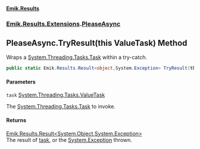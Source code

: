 #### [Emik.Results](index.md 'index')
### [Emik.Results.Extensions](Emik.Results.Extensions.md 'Emik.Results.Extensions').[PleaseAsync](PleaseAsync.md 'Emik.Results.Extensions.PleaseAsync')

## PleaseAsync.TryResult(this ValueTask) Method

Wraps a [System.Threading.Tasks.Task](https://docs.microsoft.com/en-us/dotnet/api/System.Threading.Tasks.Task 'System.Threading.Tasks.Task') within a try-catch.

```csharp
public static Emik.Results.Result<object,System.Exception> TryResult(this System.Threading.Tasks.ValueTask task);
```
#### Parameters

<a name='Emik.Results.Extensions.PleaseAsync.TryResult(thisSystem.Threading.Tasks.ValueTask).task'></a>

`task` [System.Threading.Tasks.ValueTask](https://docs.microsoft.com/en-us/dotnet/api/System.Threading.Tasks.ValueTask 'System.Threading.Tasks.ValueTask')

The [System.Threading.Tasks.Task](https://docs.microsoft.com/en-us/dotnet/api/System.Threading.Tasks.Task 'System.Threading.Tasks.Task') to invoke.

#### Returns
[Emik.Results.Result&lt;](Result{TOk,TErr}.md 'Emik.Results.Result<TOk,TErr>')[System.Object](https://docs.microsoft.com/en-us/dotnet/api/System.Object 'System.Object')[,](Result{TOk,TErr}.md 'Emik.Results.Result<TOk,TErr>')[System.Exception](https://docs.microsoft.com/en-us/dotnet/api/System.Exception 'System.Exception')[&gt;](Result{TOk,TErr}.md 'Emik.Results.Result<TOk,TErr>')  
The result of [task](PleaseAsync.TryResult(ValueTask).md#Emik.Results.Extensions.PleaseAsync.TryResult(thisSystem.Threading.Tasks.ValueTask).task 'Emik.Results.Extensions.PleaseAsync.TryResult(this System.Threading.Tasks.ValueTask).task'), or the [System.Exception](https://docs.microsoft.com/en-us/dotnet/api/System.Exception 'System.Exception') thrown.